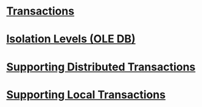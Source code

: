 # [Transactions](transactions.md)

# [Isolation Levels (OLE DB)](isolation-levels-ole-db.md)
# [Supporting Distributed Transactions](supporting-distributed-transactions.md)
# [Supporting Local Transactions](supporting-local-transactions.md)
